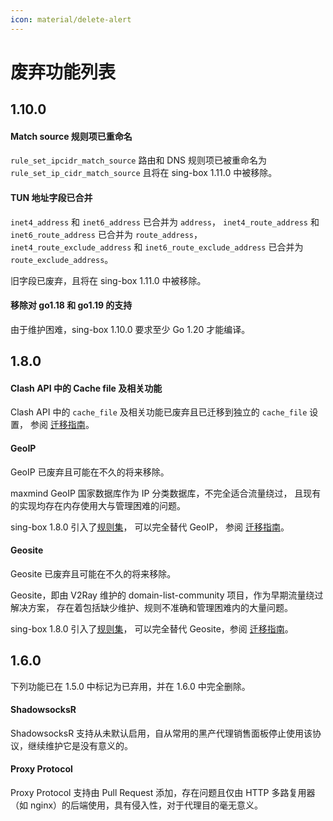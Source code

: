 ```yaml
---
icon: material/delete-alert
---
```


# 废弃功能列表

## 1.10.0

#### Match source 规则项已重命名

`rule_set_ipcidr_match_source` 路由和 DNS 规则项已被重命名为
`rule_set_ip_cidr_match_source` 且将在 sing-box 1.11.0 中被移除。

#### TUN 地址字段已合并

`inet4_address` 和 `inet6_address` 已合并为 `address`，
`inet4_route_address` 和 `inet6_route_address` 已合并为 `route_address`，
`inet4_route_exclude_address` 和 `inet6_route_exclude_address` 已合并为 `route_exclude_address`。

旧字段已废弃，且将在 sing-box 1.11.0 中被移除。

#### 移除对 go1.18 和 go1.19 的支持

由于维护困难，sing-box 1.10.0 要求至少 Go 1.20 才能编译。

## 1.8.0

#### Clash API 中的 Cache file 及相关功能

Clash API 中的 `cache_file` 及相关功能已废弃且已迁移到独立的 `cache_file` 设置，
参阅 [迁移指南](/zh/migration/#clash-api)。

#### GeoIP

GeoIP 已废弃且可能在不久的将来移除。

maxmind GeoIP 国家数据库作为 IP 分类数据库，不完全适合流量绕过，
且现有的实现均存在内存使用大与管理困难的问题。

sing-box 1.8.0 引入了[规则集](/configuration/rule-set/)，
可以完全替代 GeoIP， 参阅 [迁移指南](/zh/migration/#geoip)。

#### Geosite

Geosite 已废弃且可能在不久的将来移除。

Geosite，即由 V2Ray 维护的 domain-list-community 项目，作为早期流量绕过解决方案，
存在着包括缺少维护、规则不准确和管理困难内的大量问题。

sing-box 1.8.0 引入了[规则集](/configuration/rule-set/)，
可以完全替代 Geosite，参阅 [迁移指南](/zh/migration/#geosite)。

## 1.6.0

下列功能已在 1.5.0 中标记为已弃用，并在 1.6.0 中完全删除。

#### ShadowsocksR

ShadowsocksR 支持从未默认启用，自从常用的黑产代理销售面板停止使用该协议，继续维护它是没有意义的。

#### Proxy Protocol

Proxy Protocol 支持由 Pull Request 添加，存在问题且仅由 HTTP 多路复用器（如 nginx）的后端使用，具有侵入性，对于代理目的毫无意义。
